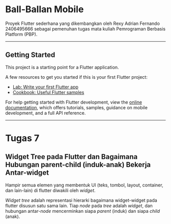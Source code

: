 # Ball-Ballan Mobile

Proyek Flutter sederhana yang dikembangkan oleh Rexy Adrian Fernando 2406495666 sebagai pemenuhan tugas mata kuliah Pemrograman Berbasis Platform (PBP).

---

## Getting Started

This project is a starting point for a Flutter application.

A few resources to get you started if this is your first Flutter project:

- [Lab: Write your first Flutter app](https://docs.flutter.dev/get-started/codelab)
- [Cookbook: Useful Flutter samples](https://docs.flutter.dev/cookbook)

For help getting started with Flutter development, view the
[online documentation](https://docs.flutter.dev/), which offers tutorials,
samples, guidance on mobile development, and a full API reference.

---

# Tugas 7

## Widget Tree pada Flutter dan Bagaimana Hubungan parent-child (induk-anak) Bekerja Antar-widget

Hampir semua elemen yang membentuk UI (teks, tombol, layout, container, dan lain-lain) di flutter diwakili oleh _widget_.

_Widget tree_ adalah representasi hierarki bagaimana widget-widget pada flutter disusun satu sama lain. Tiap _node_ pada _tree_ adalah _widget_, dan hubungan antar-_node_ mencerminkan siapa _parent_ (induk) dan siapa _child_ (anak).

